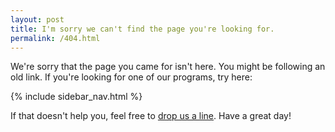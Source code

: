 ```yaml
---
layout: post
title: I'm sorry we can't find the page you're looking for.
permalink: /404.html
---
```

We're sorry that the page you came for isn't here. You might be following an old link. If you're looking for one of our programs, try here:

{% include sidebar_nav.html %}

If that doesn't help you, feel free to [drop us a line](mailto:info@opennews.org). Have a great day!
